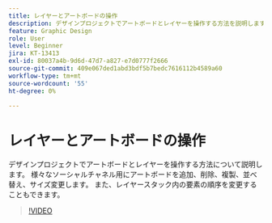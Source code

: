 ```yaml
---
title: レイヤーとアートボードの操作
description: デザインプロジェクトでアートボードとレイヤーを操作する方法を説明します
feature: Graphic Design
role: User
level: Beginner
jira: KT-13413
exl-id: 80037a4b-9d6d-47d7-a827-e7d0777f2666
source-git-commit: 409e067ded1abd3bdf5b7bedc7616112b4589a60
workflow-type: tm+mt
source-wordcount: '55'
ht-degree: 0%

---
```


# レイヤーとアートボードの操作

デザインプロジェクトでアートボードとレイヤーを操作する方法について説明します。 様々なソーシャルチャネル用にアートボードを追加、削除、複製、並べ替え、サイズ変更します。 また、レイヤースタック内の要素の順序を変更することもできます。

>[!VIDEO](https://video.tv.adobe.com/v/3420214?quality=12&learn=on&hidetitle=true)
